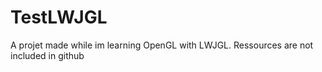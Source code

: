 # TestLWJGL
A projet made while im learning OpenGL with LWJGL.
Ressources are not included in github
